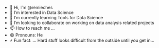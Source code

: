 - 👋 Hi, I’m @remieches
- 👀 I’m interested in Data Science
- 🌱 I’m currently learning Tools for Data Science
- 💞️ I’m looking to collaborate on working on data analysis related projects
- 📫 How to reach me ...
- 😄 Pronouns: He
- ⚡ Fun fact: ... Hard stuff looks difficult from the outside until you get in...

<!---
remieches/remieches is a ✨ special ✨ repository because its `README.md` (this file) appears on your GitHub profile.
You can click the Preview link to take a look at your changes.
--->

